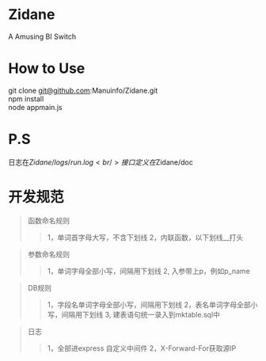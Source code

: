 Zidane
======

A Amusing BI Switch


How to Use
======

git clone git@github.com:Manuinfo/Zidane.git<br />
npm install<br />
node appmain.js<br />


P.S
======
日志在$Zidane/logs/run.log<br />
接口定义在$Zidane/doc


开发规范</br>
======
> 函数命名规则</br>
>> 1，单词首字母大写，不含下划线
>> 2，内联函数，以下划线__打头

> 参数命名规则
>> 1，单词字母全部小写，间隔用下划线
>> 2, 入参带上p，例如p_name

> DB规则
>> 1，字段名单词字母全部小写，间隔用下划线
>> 2，表名单词字母全部小写，间隔用下划线
>> 3, 建表语句统一录入到mktable.sql中

> 日志
>> 1，全部进express 自定义中间件
>> 2，X-Forward-For获取源IP
